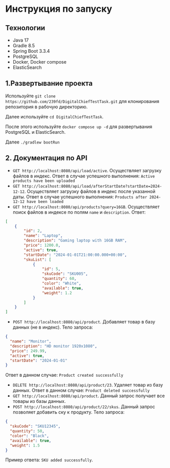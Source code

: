 # Инструкция по запуску

## Технологии

- Java 17
- Gradle 8.5
- Spring Boot 3.3.4
- PostgreSQL
- Docker, Docker compose
- ElasticSearch


## 1.Развертывание проекта

Используйте `git clone https://github.com/239fd/DigitalChiefTestTask.git` для клонирования репозитория в рабочую директорию.

Далее  используйте `cd DigitalChiefTestTask`.

После этого используйте `docker compose up -d` для развертывания PostgreSQL и ElasticSearch.

Далее `./gradlew bootRun`

## 2. Документация по API

- `GET http://localhost:8080/api/load/active`. Осуществляет загрузку файлов в индекс. Ответ в случае успешного выполнения: `Active products have been uploaded`
- `GET http://localhost:8080/api/load/afterStartDate?startDate=2024-12-12`. Осуществляет загрузку файлов в индекс после указанной даты. Ответ в случае успешного выполнения: `Products after 2024-12-12 have been loaded`
- `GET http://localhost:8080/api/products?query=16GB`. Осуществляет поиск файлов в индексе по полям `name` и `description`. Ответ:
```json
[
    {
        "id": 2,
        "name": "Laptop",
        "description": "Gaming laptop with 16GB RAM",
        "price": 1200.0,
        "active": true,
        "startDate": "2024-01-01T21:00:00.000+00:00",
        "skuList": [
            {
                "id": 5,
                "skuCode": "SKU005",
                "quantity": 60,
                "color": "White",
                "available": true,
                "weight": 1.2
            }
        ]
    }
]
```
- `POST http://localhost:8080/api/product`. Добавляет товар в базу данных (не в индекс). Тело запроса:
```json
{
  "name": "Monitor",
  "description": "HD monitor 1920x1080",
  "price": 249.99,
  "active": true,
  "startDate": "2024-01-01"
}

```
Ответ в данном случае: `Product created successfully`

- `DELETE http://localhost:8080/api/product/23`. Удаляет товар из базу данных. Ответ в данном случае: `Product deleted successfully`
- `GET http://localhost:8080/api/product`. Данный запрос получает все товары из базы данных.
- `POST http://localhost:8080/api/product/22/skus`. Данный запрос позволяет добавить ску к продукту. Тело запроса:
```json
{
  "skuCode": "SKU12345",
  "quantity": 50,
  "color": "Black",
  "available": true,
  "weight": 1.5
}
```
Пример ответа: `SKU added successfully`.